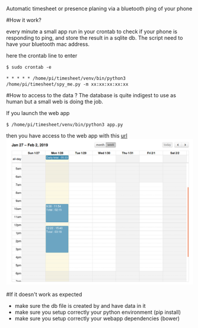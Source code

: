 Automatic timesheet or presence planing via a bluetooth ping of your phone

#How it work?

every minute a small app run in your crontab to check if your phone is responding to ping, and store the result in a sqlite db.
The script need to have your bluetooth mac address.

here the crontab line to enter 
```
$ sudo crontab -e
```
```
* * * * * /home/pi/timesheet/venv/bin/python3 /home/pi/timesheet/spy_me.py -m xx:xx:xx:xx:xx
```

#How to access to the data ?
The database is quite indigest to use as human but a small web is doing the job.

If you launch the web app
```
$ /home/pi/timesheet/venv/bin/python3 app.py
```

then you have access to the web app with this [url](http://127.0.0.1:5000/)
![webapp](./images/calendar.png)

#If it doesn't work as expected
* make sure the db file is created by and have data in it
* make sure you setup correctly your python environment (pip install)
* make sure you setup correctly your webapp dependencies (bower)